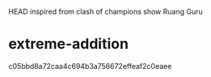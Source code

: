 HEAD
inspired from clash of champions show Ruang Guru
# extreme-addition
c05bbd8a72caa4c694b3a756672effeaf2c0eaee
